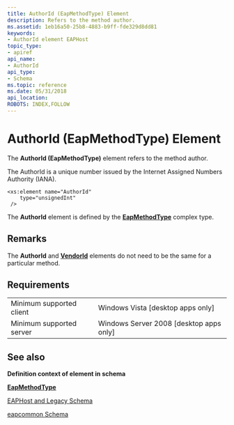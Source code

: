 ```yaml
---
title: AuthorId (EapMethodType) Element
description: Refers to the method author.
ms.assetid: 1eb16a50-25b8-4883-b9ff-fde329d8dd81
keywords:
- AuthorId element EAPHost
topic_type:
- apiref
api_name:
- AuthorId
api_type:
- Schema
ms.topic: reference
ms.date: 05/31/2018
api_location: 
ROBOTS: INDEX,FOLLOW
---
```


# AuthorId (EapMethodType) Element

The **AuthorId (EapMethodType)** element refers to the method author.

The AuthorId is a unique number issued by the Internet Assigned Numbers Authority (IANA).

``` syntax
<xs:element name="AuthorId"
    type="unsignedInt"
 />
```

The **AuthorId** element is defined by the [**EapMethodType**](eapcommonschema-eapmethodtype-complextype.md) complex type.

## Remarks

The **AuthorId** and [**VendorId**](eapcommonschema-vendorid-eapmethodtype-element.md) elements do not need to be the same for a particular method.

## Requirements



|                                     |                                                      |
|-------------------------------------|------------------------------------------------------|
| Minimum supported client<br/> | Windows Vista \[desktop apps only\]<br/>       |
| Minimum supported server<br/> | Windows Server 2008 \[desktop apps only\]<br/> |



## See also

<dl> <dt>

**Definition context of element in schema**
</dt> <dt>

[**EapMethodType**](eapcommonschema-eapmethodtype-complextype.md)
</dt> <dt>

[EAPHost and Legacy Schema](eaphost-schemas.md)
</dt> <dt>

[eapcommon Schema](eapcommonschema-schema.md)
</dt> </dl>

 

 





